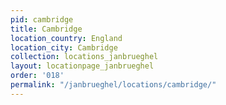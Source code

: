 ```yaml
---
pid: cambridge
title: Cambridge
location_country: England
location_city: Cambridge
collection: locations_janbrueghel
layout: locationpage_janbrueghel
order: '018'
permalink: "/janbrueghel/locations/cambridge/"
---
```

